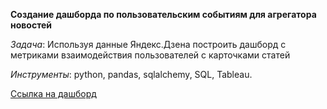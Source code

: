 **Создание дашборда по пользовательским событиям для агрегатора новостей**

*Задача*: Используя данные Яндекс.Дзена построить дашборд с метриками взаимодействия пользователей с карточками статей

*Инструменты*: python, pandas, sqlalchemy, SQL, Tableau.

[Ссылка на дашборд](https://public.tableau.com/views/ProjectYandex_Practicum_16509246417830/Dashboard1?:language=en-US&publish=yes&:display_count=n&:origin=viz_share_link)
